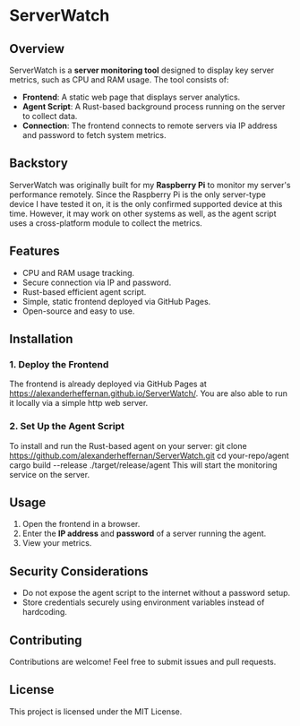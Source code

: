 # ServerWatch
## Overview
ServerWatch is a **server monitoring tool** designed to display key server metrics, such as CPU and RAM usage. The tool consists of:
- **Frontend**: A static web page that displays server analytics.
- **Agent Script**: A Rust-based background process running on the server to collect data.
- **Connection**: The frontend connects to remote servers via IP address and password to fetch system metrics.
## Backstory
ServerWatch was originally built for my **Raspberry Pi** to monitor my server's performance remotely. Since the Raspberry Pi is the only server-type device I have tested it on, it is the only confirmed supported device at this time. However, it may work on other systems as well, as the agent script uses a cross-platform module to collect the metrics.
## Features
- CPU and RAM usage tracking.
- Secure connection via IP and password.
- Rust-based efficient agent script.
- Simple, static frontend deployed via GitHub Pages.
- Open-source and easy to use.

## Installation
### 1. Deploy the Frontend
The frontend is already deployed via GitHub Pages at https://alexanderheffernan.github.io/ServerWatch/. You are also able to run it locally via a simple http web server.
### 2. Set Up the Agent Script
To install and run the Rust-based agent on your server:
    git clone https://github.com/alexanderheffernan/ServerWatch.git
    cd your-repo/agent
    cargo build --release
    ./target/release/agent
This will start the monitoring service on the server.
## Usage
1. Open the frontend in a browser.
2. Enter the **IP address** and **password** of a server running the agent.
3. View your metrics.
## Security Considerations
- Do not expose the agent script to the internet without a password setup.
- Store credentials securely using environment variables instead of hardcoding.
## Contributing
Contributions are welcome! Feel free to submit issues and pull requests.
## License
This project is licensed under the MIT License.